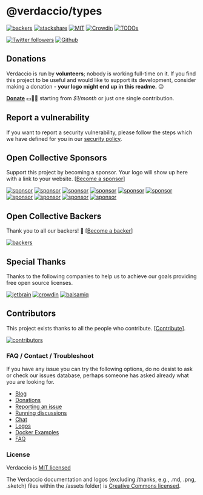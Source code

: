 # @verdaccio/types

[![backers](https://opencollective.com/verdaccio/tiers/backer/badge.svg?label=Backer&color=brightgreen)](https://opencollective.com/verdaccio)
[![stackshare](https://img.shields.io/badge/Follow%20on-StackShare-blue.svg?logo=stackshare&style=flat)](https://stackshare.io/verdaccio)
[![MIT](https://img.shields.io/github/license/mashape/apistatus.svg)](https://github.com/verdaccio/verdaccio/blob/master/LICENSE)
[![Crowdin](https://d322cqt584bo4o.cloudfront.net/verdaccio/localized.svg)](https://crowdin.com/project/verdaccio)
[![TODOs](https://badgen.net/https/api.tickgit.com/badgen/github.com/verdaccio/verdaccio)](https://www.tickgit.com/browse?repo=github.com/verdaccio/verdaccio)

[![Twitter followers](https://img.shields.io/twitter/follow/verdaccio_npm.svg?style=social&label=Follow)](https://twitter.com/verdaccio_npm)
[![Github](https://img.shields.io/github/stars/verdaccio/verdaccio.svg?style=social&label=Stars)](https://github.com/verdaccio/verdaccio/stargazers)

## Donations

Verdaccio is run by **volunteers**; nobody is working full-time on it. If you find this project to be useful and would like to support its development, consider making a donation - **your logo might end up in this readme.** 😉

**[Donate](https://opencollective.com/verdaccio)** 💵👍🏻 starting from _\$1/month_ or just one single contribution.

## Report a vulnerability

If you want to report a security vulnerability, please follow the steps which we have defined for you in our [security policy](https://github.com/verdaccio/verdaccio/security/policy).

## Open Collective Sponsors

Support this project by becoming a sponsor. Your logo will show up here with a link to your website. [[Become a sponsor](https://opencollective.com/verdaccio#sponsor)]

[![sponsor](https://opencollective.com/verdaccio/sponsor/0/avatar.svg)](https://opencollective.com/verdaccio/sponsor/0/website)
[![sponsor](https://opencollective.com/verdaccio/sponsor/1/avatar.svg)](https://opencollective.com/verdaccio/sponsor/1/website)
[![sponsor](https://opencollective.com/verdaccio/sponsor/2/avatar.svg)](https://opencollective.com/verdaccio/sponsor/2/website)
[![sponsor](https://opencollective.com/verdaccio/sponsor/3/avatar.svg)](https://opencollective.com/verdaccio/sponsor/3/website)
[![sponsor](https://opencollective.com/verdaccio/sponsor/4/avatar.svg)](https://opencollective.com/verdaccio/sponsor/4/website)
[![sponsor](https://opencollective.com/verdaccio/sponsor/5/avatar.svg)](https://opencollective.com/verdaccio/sponsor/5/website)
[![sponsor](https://opencollective.com/verdaccio/sponsor/6/avatar.svg)](https://opencollective.com/verdaccio/sponsor/6/website)
[![sponsor](https://opencollective.com/verdaccio/sponsor/7/avatar.svg)](https://opencollective.com/verdaccio/sponsor/7/website)
[![sponsor](https://opencollective.com/verdaccio/sponsor/8/avatar.svg)](https://opencollective.com/verdaccio/sponsor/8/website)
[![sponsor](https://opencollective.com/verdaccio/sponsor/9/avatar.svg)](https://opencollective.com/verdaccio/sponsor/9/website)

## Open Collective Backers

Thank you to all our backers! 🙏 [[Become a backer](https://opencollective.com/verdaccio#backer)]

[![backers](https://opencollective.com/verdaccio/backers.svg?width=890)](https://opencollective.com/verdaccio#backers)

## Special Thanks

Thanks to the following companies to help us to achieve our goals providing free open source licenses.

[![jetbrain](assets/thanks/jetbrains/logo.png)](https://www.jetbrains.com/)
[![crowdin](assets/thanks/crowdin/logo.png)](https://crowdin.com/)
[![balsamiq](assets/thanks/balsamiq/logo.jpg)](https://balsamiq.com/)

## Contributors

This project exists thanks to all the people who contribute. [[Contribute](CONTRIBUTING.md)].

[![contributors](https://opencollective.com/verdaccio/contributors.svg?width=890&button=true)](../../graphs/contributors)

### FAQ / Contact / Troubleshoot

If you have any issue you can try the following options, do no desist to ask or check our issues database, perhaps someone has asked already what you are looking for.

- [Blog](https://verdaccio.org/blog/)
- [Donations](https://opencollective.com/verdaccio)
- [Reporting an issue](https://github.com/verdaccio/verdaccio/blob/master/CONTRIBUTING.md#reporting-a-bug)
- [Running discussions](https://github.com/verdaccio/verdaccio/issues?q=is%3Aissue+is%3Aopen+label%3Adiscuss)
- [Chat](http://chat.verdaccio.org/)
- [Logos](https://verdaccio.org/docs/en/logo)
- [Docker Examples](https://github.com/verdaccio/docker-examples)
- [FAQ](https://github.com/verdaccio/verdaccio/issues?utf8=%E2%9C%93&q=is%3Aissue%20label%3Aquestion%20)

### License

Verdaccio is [MIT licensed](https://github.com/verdaccio/verdaccio/blob/master/LICENSE)

The Verdaccio documentation and logos (excluding /thanks, e.g., .md, .png, .sketch) files within the /assets folder) is
[Creative Commons licensed](https://github.com/verdaccio/verdaccio/blob/master/LICENSE-docs).
